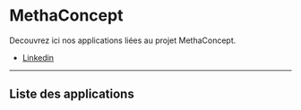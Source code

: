 # MethaConcept

Decouvrez ici nos applications liées au projet MethaConcept.

- [Linkedin](https://www.linkedin.com/company/konsilion/)

---

## Liste des applications

